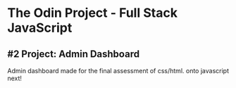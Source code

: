 # The Odin Project - Full Stack JavaScript

## #2 Project: Admin Dashboard

Admin dashboard made for the final assessment of css/html. onto javascript next!

